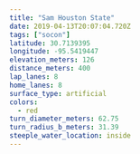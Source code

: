 ```yaml
---
title: "Sam Houston State"
date: 2019-04-13T20:07:04.720Z
tags: ["socon"]
latitude: 30.7139395
longitude: -95.5419447
elevation_meters: 126
distance_meters: 400
lap_lanes: 8
home_lanes: 8
surface_type: artificial
colors:
  - red
turn_diameter_meters: 62.75
turn_radius_b_meters: 31.39
steeple_water_location: inside
---
```

